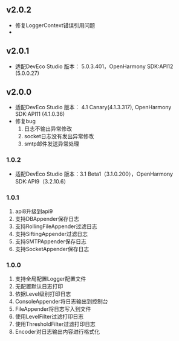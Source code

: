 ## v2.0.2

- 修复LoggerContext错误引用问题
- 
## v2.0.1

- 适配DevEco Studio 版本： 5.0.3.401，OpenHarmony SDK:API12 (5.0.0.27)
  
## v2.0.0

- 适配DevEco Studio 版本： 4.1 Canary(4.1.3.317), OpenHarmony SDK:API11 (4.1.0.36)
- 修复bug
  1. 日志不输出异常修改
  2. socket日志没有发出异常修改
  3. smtp邮件发送异常处理

### 1.0.2

- 适配DevEco Studio 版本：3.1 Beta1（3.1.0.200），OpenHarmony SDK:API9（3.2.10.6）

### 1.0.1

1. api8升级到api9
2. 支持DBAppender保存日志
3. 支持RollingFileAppender过滤日志
4. 支持SiftingAppender过滤日志
5. 支持SMTPAppender保存日志
6. 支持SocketAppender保存日志

### 1.0.0

1. 支持全局配置Logger配置文件
2. 无配置默认日志打印
3. 依据Level级别打印日志
4. ConsoleAppender将日志输出到控制台
5. FileAppender将日志写入到文件
6. 使用LevelFilter过滤打印日志
7. 使用ThresholdFilter过滤打印日志
8. Encoder对日志输出内容进行格式化